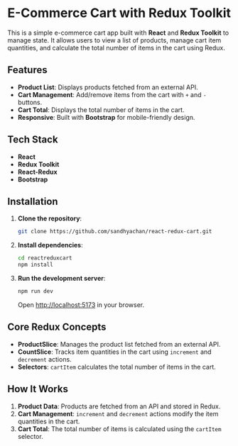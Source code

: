 # E-Commerce Cart with Redux Toolkit

This is a simple e-commerce cart app built with **React** and **Redux Toolkit** to manage state. It allows users to view a list of products, manage cart item quantities, and calculate the total number of items in the cart using Redux.

## Features

- **Product List**: Displays products fetched from an external API.
- **Cart Management**: Add/remove items from the cart with `+` and `-` buttons.
- **Cart Total**: Displays the total number of items in the cart.
- **Responsive**: Built with **Bootstrap** for mobile-friendly design.

## Tech Stack

- **React**
- **Redux Toolkit**
- **React-Redux**
- **Bootstrap**

## Installation

1. **Clone the repository**:
    ```bash
    git clone https://github.com/sandhyachan/react-redux-cart.git
    ```

2. **Install dependencies**:
    ```bash
    cd reactreduxcart
    npm install
    ```

3. **Run the development server**:
    ```bash
    npm run dev
    ```

    Open [http://localhost:5173](http://localhost:5173) in your browser.

## Core Redux Concepts

- **ProductSlice**: Manages the product list fetched from an external API.
- **CountSlice**: Tracks item quantities in the cart using `increment` and `decrement` actions.
- **Selectors**: `cartItem` calculates the total number of items in the cart.

## How It Works

1. **Product Data**: Products are fetched from an API and stored in Redux.
2. **Cart Management**: `increment` and `decrement` actions modify the item quantities in the cart.
3. **Cart Total**: The total number of items is calculated using the `cartItem` selector.
